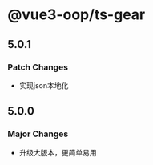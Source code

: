# @vue3-oop/ts-gear

## 5.0.1

### Patch Changes

- 实现json本地化

## 5.0.0

### Major Changes

- 升级大版本，更简单易用
